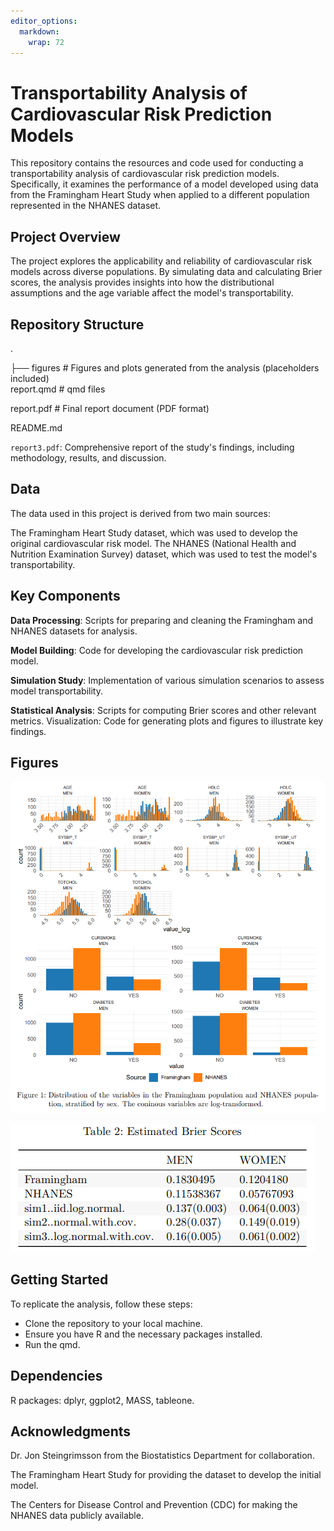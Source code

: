 ```yaml
---
editor_options: 
  markdown: 
    wrap: 72
---
```


# Transportability Analysis of Cardiovascular Risk Prediction Models

This repository contains the resources and code used for conducting a
transportability analysis of cardiovascular risk prediction models.
Specifically, it examines the performance of a model developed using
data from the Framingham Heart Study when applied to a different
population represented in the NHANES dataset.

## Project Overview

The project explores the applicability and reliability of cardiovascular
risk models across diverse populations. By simulating data and
calculating Brier scores, the analysis provides insights into how the
distributional assumptions and the age variable affect the model's
transportability.

## Repository Structure

.

├── figures \# Figures and plots generated from the analysis
(placeholders included)
\
report.qmd \# qmd files 

report.pdf \# Final report document (PDF
format)

README.md

`report3.pdf`: Comprehensive report of the study's findings, including
methodology, results, and discussion.

## Data

The data used in this project is derived from two main sources:

The Framingham Heart Study dataset, which was used to develop the
original cardiovascular risk model. The NHANES (National Health and
Nutrition Examination Survey) dataset, which was used to test the
model's transportability.

## Key Components

**Data Processing**: Scripts for preparing and cleaning the Framingham
and NHANES datasets for analysis.

**Model Building**: Code for developing the cardiovascular risk
prediction model.

**Simulation Study**: Implementation of various simulation scenarios to
assess model transportability.

**Statistical Analysis**: Scripts for computing Brier scores and other
relevant metrics. Visualization: Code for generating plots and figures
to illustrate key findings.

## Figures

![](Figures/dsitribution.png)

![](Figures/Briers.png)

## Getting Started

To replicate the analysis, follow these steps:

-   Clone the repository to your local machine.
-   Ensure you have R and the necessary packages installed.
-   Run the qmd.

## Dependencies

R packages: dplyr, ggplot2, MASS, tableone.

## Acknowledgments

Dr. Jon Steingrimsson from the Biostatistics Department for collaboration.

The Framingham Heart Study for providing the dataset to develop the initial model.

The Centers for Disease Control and Prevention (CDC) for making the NHANES data publicly available.
